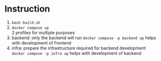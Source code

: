 # Instruction
1. `bash build.sh`
2. `docker compose up` \
2 profiles for multiple purposes
1. backend: only the backend will run  `docker compose -p backend up` helps with development of frontend
2. infra: prepare the infrastructure required for backend development `docker compose -p infra up` helps with development of backend
